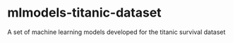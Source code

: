 # mlmodels-titanic-dataset
A set of machine learning models developed for the titanic survival dataset
